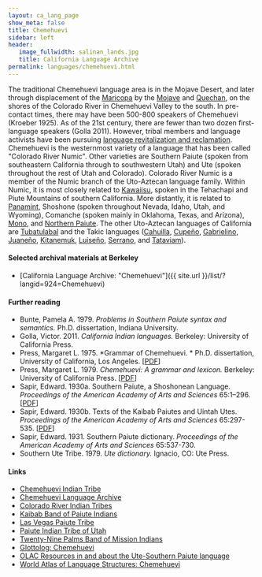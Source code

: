 ```yaml
---
layout: ca_lang_page
show_meta: false
title: Chemehuevi
sidebar: left
header:
   image_fullwidth: salinan_lands.jpg
   title: California Language Archive
permalink: languages/chemehuevi.html
---
```


The traditional Chemehuevi language area is in the Mojave Desert, and later through displacement of the [Maricopa](maricopa.html) by the [Mojave](mojave.html) and [Quechan](quechan.html), on the shores of the Colorado River in Chemehuevi Valley to the south. In pre-contact times, there may have been 500-800 speakers of Chemehuevi (Kroeber 1925). As of the 21st century, there are fewer than two dozen first-language speakers (Golla 2011). However, tribal members and language activists have been pursuing [language revitalization and reclamation](https://news.arizona.edu/story/professor-uses-technology-preserve-tribal-languages). Chemehuevi is the westernmost variety of a language that has been called "Colorado River Numic". Other varieties are Southern Paiute (spoken from southeastern California through to southwestern Utah) and Ute (spoken throughout the rest of Utah and Colorado). Colorado River Numic is a member of the Numic branch of the Uto-Aztecan language family. Within Numic, it is most closely related to [Kawaiisu](kawaiisu.html), spoken in the Tehachapi and Piute Mountains of southern California. More distantly, it is related to [Panamint](panamint.html), Shoshone (spoken throughout Nevada, Idaho, Utah, and Wyoming), Comanche (spoken mainly in Oklahoma, Texas, and Arizona), [Mono](mono.html), and [Northern Paiute](northern-paiute.html). The other Uto-Aztecan languages of California are [Tubatulabal](tubatulabal.html) and the Takic languages ([Cahuilla](cahuilla.html), [Cupeño](cupeno.html), [Gabrielino](gabrielino.html), [Juaneño](juaneno.html), [Kitanemuk](kitanemuk.html), [Luiseño](luiseno.html), [Serrano](serrano.html), and [Tataviam](tataviam.html)).

#### Selected archival materials at Berkeley

* [California Language Archive: "Chemehuevi"]({{ site.url }}/list/?langid=924=Chemehuevi)

#### Further reading

* Bunte, Pamela A. 1979. *Problems in Southern Paiute syntax and semantics.* Ph.D. dissertation, Indiana University.
* Golla, Victor. 2011. *California Indian languages.* Berkeley: University of California Press.
* Press, Margaret L. 1975. *Grammar of Chemehuevi. * Ph.D. dissertation, University of California, Los Angeles. [[PDF](http://www.chemehuevilanguage.org/MargaretPressDissertation.pdf)]
* Press, Margaret L. 1979. *Chemehuevi: A grammar and lexicon.* Berkeley: University of California Press. [[PDF](http://www.chemehuevilanguage.org/Chemehuevi.pdf)]
* Sapir, Edward. 1930a. Southern Paiute, a Shoshonean Language. *Proceedings of the American Academy of Arts and Sciences* 65:1–296. [[PDF](https://www.jstor.org/stable/pdf/20026309.pdf)]
* Sapir, Edward. 1930b. Texts of the Kaibab Paiutes and Uintah Utes. *Proceedings of the American Academy of Arts and Sciences* 65:297-535. [[PDF](https://www.jstor.org/stable/pdf/20026311.pdf)]
* Sapir, Edward. 1931. Southern Paiute dictionary. *Proceedings of the American Academy of Arts and Sciences* 65:537-730.
* Southern Ute Tribe. 1979. *Ute dictionary.* Ignacio, CO: Ute Press.

#### Links

* [Chemehuevi Indian Tribe](http://www.chemehuevi.net/)
* [Chemehuevi Language Archive](http://www.chemehuevilanguage.org/)
* [Colorado River Indian Tribes](http://www.crit-nsn.gov/crit_contents/about/)
* [Kaibab Band of Paiute Indians](https://www.kaibabpaiute-nsn.gov/)
* [Las Vegas Paiute Tribe](http://www.lvpaiutetribe.com/)
* [Paiute Indian Tribe of Utah](http://www.utahpaiutes.org/)
* [Twenty-Nine Palms Band of Mission Indians](https://www.29palmstribe.org/)
* [Glottolog: Chemehuevi](https://glottolog.org/resource/languoid/id/chem1251)
* [OLAC Resources in and about the Ute-Southern Paiute language](http://www.language-archives.org/language/ute)
* [World Atlas of Language Structures: Chemehuevi](http://wals.info/languoid/lect/wals_code_cmh)

